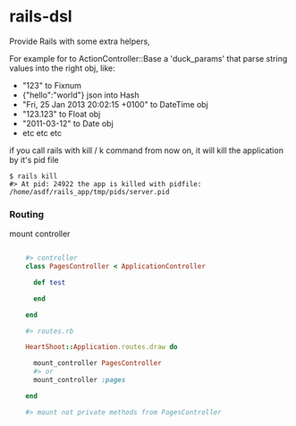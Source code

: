 rails-dsl
=================

Provide Rails with some extra helpers,

For example for to ActionController::Base a 'duck_params' that parse string values into the right obj,
like:

* "123" to Fixnum
* {"hello":"world"} json into Hash
* "Fri, 25 Jan 2013 20:02:15 +0100" to DateTime obj
* "123.123" to Float obj
* "2011-03-12" to Date obj
* etc etc etc

if you call rails with kill / k command from now on, it will kill the application by it's pid file

    $ rails kill
    #> At pid: 24922 the app is killed with pidfile: /home/asdf/rails_app/tmp/pids/server.pid


### Routing

mount controller

```ruby

    #> controller
    class PagesController < ApplicationController

      def test

      end

    end

    #> routes.rb

    HeartShoot::Application.routes.draw do

      mount_controller PagesController
      #> or
      mount_controller :pages

    end

    #> mount not private methods from PagesController

```